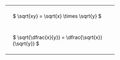 ---
---

#  
<br>
<style type="text/css">
#T_ce840 th.col_heading {
  text-align: left;
  font-size: 1em;
}
#T_ce840 td {
  text-align: left;
  font-size: 1em;
  padding: 1.5em;
}
#T_ce840_row0_col0, #T_ce840_row1_col0 {
  width: 300px;
  white-space: pre-wrap;
}
</style>
<table id="T_ce840">
  <thead>
  </thead>
  <tbody>
    <tr>
      <td id="T_ce840_row0_col0" class="data row0 col0" >$ \sqrt{xy} = \sqrt{x} \times \sqrt{y} $</td>
    </tr>
    <tr>
      <td id="T_ce840_row1_col0" class="data row1 col0" >$ \sqrt{\dfrac{x}{y}} = \dfrac{\sqrt{x}}{\sqrt{y}} $</td>
    </tr>
  </tbody>
</table>
